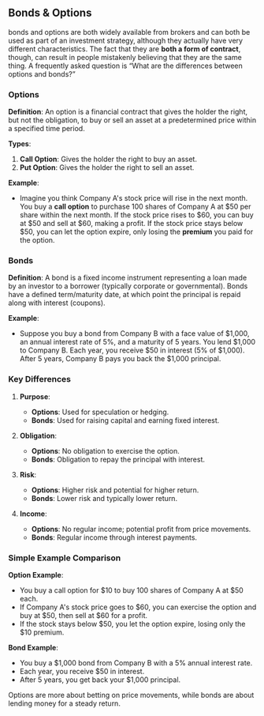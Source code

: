 ## Bonds & Options


 bonds and options are both widely available from brokers and can both be used as part of an investment strategy, although they actually have very different characteristics. The fact that they are **both a form of contract**, though, can result in people mistakenly believing that they are the same thing.   A frequently asked question is “What are the differences between options and bonds?” 
 
 


### Options

**Definition**: An option is a financial contract that gives the holder the right, but not the obligation, to buy or sell an asset at a predetermined price within a specified time period.

**Types**:
1. **Call Option**: Gives the holder the right to buy an asset.
2. **Put Option**: Gives the holder the right to sell an asset.

**Example**:
- Imagine you think Company A's stock price will rise in the next month. You buy a **call option** to purchase 100 shares of Company A at $50 per share within the next month. If the stock price rises to $60, you can buy at $50 and sell at $60, making a profit. If the stock price stays below $50, you can let the option expire, only losing the **premium** you paid for the option.

### Bonds

**Definition**: A bond is a fixed income instrument representing a loan made by an investor to a borrower (typically corporate or governmental). Bonds have a defined term/maturity date, at which point the principal is repaid along with interest (coupons).

**Example**:
- Suppose you buy a bond from Company B with a face value of $1,000, an annual interest rate of 5%, and a maturity of 5 years. You lend $1,000 to Company B. Each year, you receive $50 in interest (5% of $1,000). After 5 years, Company B pays you back the $1,000 principal.

### Key Differences

1. **Purpose**:
   - **Options**: Used for speculation or hedging.
   - **Bonds**: Used for raising capital and earning fixed interest.

2. **Obligation**:
   - **Options**: No obligation to exercise the option.
   - **Bonds**: Obligation to repay the principal with interest.

3. **Risk**:
   - **Options**: Higher risk and potential for higher return.
   - **Bonds**: Lower risk and typically lower return.

4. **Income**:
   - **Options**: No regular income; potential profit from price movements.
   - **Bonds**: Regular income through interest payments.

### Simple Example Comparison

**Option Example**:
- You buy a call option for $10 to buy 100 shares of Company A at $50 each.
- If Company A's stock price goes to $60, you can exercise the option and buy at $50, then sell at $60 for a profit.
- If the stock stays below $50, you let the option expire, losing only the $10 premium.

**Bond Example**:
- You buy a $1,000 bond from Company B with a 5% annual interest rate.
- Each year, you receive $50 in interest.
- After 5 years, you get back your $1,000 principal.

Options are more about betting on price movements, while bonds are about lending money for a steady return.